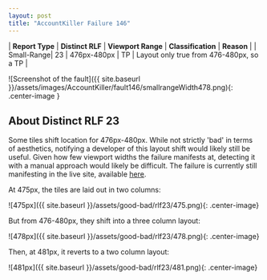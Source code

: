 ```yaml
---
layout: post
title: "AccountKiller Failure 146"
---
```

| **Report Type** | **Distinct RLF** | **Viewport Range** | **Classification** | **Reason** |
| Small-Range| 23 | 476px-480px | TP | Layout only true from 476-480px, so a TP | 

![Screenshot of the fault]({{ site.baseurl }}/assets/images/AccountKiller/fault146/smallrangeWidth478.png){: .center-image }

## About Distinct RLF 23

Some tiles shift location for 476px-480px. While not strictly 'bad' in terms of aesthetics, notifying a developer of this layout shift would likely still be useful. Given how few viewport widths the failure manifests at, detecting it with a manual approach would likely be difficult. The failure is currently still manifesting in the live site, available [here](http://www.accountkiller.com/en/).

At 475px, the tiles are laid out in two columns:

![475px]({{ site.baseurl }}/assets/good-bad/rlf23/475.png){: .center-image}

But from 476-480px, they shift into a three column layout:

![478px]({{ site.baseurl }}/assets/good-bad/rlf23/478.png){: .center-image}

Then, at 481px, it reverts to a two column layout:

![481px]({{ site.baseurl }}/assets/good-bad/rlf23/481.png){: .center-image}
